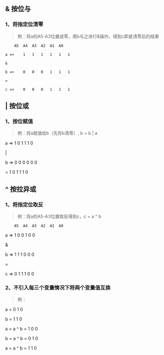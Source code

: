## & 按位与
### 1、将指定位清零
> 例：将a的A5-A3位置成零，用b与之进行&操作，得到c即是清零后的结果

		A5	A4	A3	A2	A1	A0

	a =>	1	1	1	1	1	1

	&

	b =>	0	0	0	1	1	1

	=

	c =>	0	0	0	1	1	1


## | 按位或
### 1、按位赋值
> 例：将a赋值给b（先将b清零）, b = b | a

a	=>	1	0	1	1	1	0

|

b	=>	0	0	0	0	0	0

=
		1	0	1	1	1	0


## ^ 按拉异或
### 1、将指定位取反
> 例：将a的A5-A3位置取反得到c，c = a ^ b

		A5	A4	A3	A2	A1	A0
		
a 	=>	1	0	0	1	0	0

&

b	=>	1	1	1	0	0	0

=

c	=>	0	1	1	1	0	0


### 2、不引入每三个变量情况下将两个变量值互换
> 例：

a = 0 1 0

b = 1 1 0

a = a ^ b = 1 0 0

b = a ^ b = 0 1 0

a = a ^ b = 1 1 0
